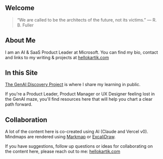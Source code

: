 ## Welcome
>“We are called to be the architects of the future, not its victims.”
>― R. B. Fuller

## About Me
I am an AI & SaaS Product Leader at Microsoft.  You can find my bio, contact and links to my writing & projects at [hellokartik.com](https://www.hellokartik.com/)


## In this Site
[The GenAI Discovery Project](ai/index.md) is where I share my learning in public.

If you're a Product Leader, Product Manager or UX Designer feeling lost in the GenAI maze, you'll find resources here that will help you chart a clear path forward.


## Collaboration
A lot of the content here is co-created using AI (Claude and Vercel v0). Mindmaps are rendered using [Markmap](https://github.com/markmap/markmap) or [ExcaliDraw](https://excalidraw.com/).

If you have suggestions, follow up questions or ideas for collaborating on the content here, please reach out to me: [hellokartik.com](https://www.hellokartik.com/)
